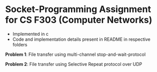# Socket-Programming Assignment for CS F303 (Computer Networks)
- Implemented in c
- Code and implementation details present in README in respective folders

**Problem 1**: File transfer using multi-channel stop-and-wait-protocol

**Problem 2**: File transfer using Selective Repeat protocol over UDP
